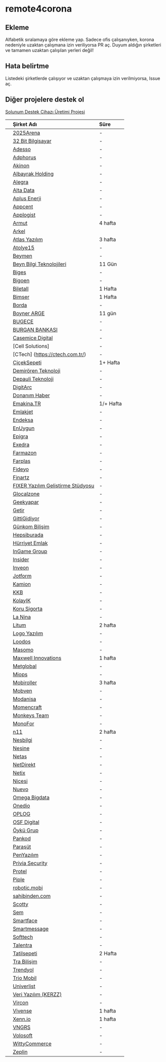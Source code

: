 # remote4corona

## Ekleme
Alfabetik sıralamaya göre ekleme yap. Sadece ofis çalışanıyken, korona nedeniyle uzaktan çalışmana izin veriliyorsa PR aç. Duyum aldığın şirketleri ve tamamen uzaktan çalışılan yerleri değil!

## Hata belirtme
Listedeki şirketlerde çalışıyor ve uzaktan çalışmaya izin verilmiyorsa, Issue aç.

## Diğer projelere destek ol
[Solunum Destek Cihazı Üretimi Projesi](https://www.solunumdestek.org/) 


|     | Şirket Adı                                                 | Süre    |
| --- | :--------------------------------------------------------- | :-------|
|     | [2025Arena](https://2025arena.com)                         | -       |
|     | [32 Bit Bilgisayar](http://www.32bit.com.tr)               | -       |
|     | [Adesso](https://www.adesso.com.tr/)                       | -       |
|     | [Adphorus](https://adphorus.com)                           | -       |
|     | [Akinon](https://www.akinon.com)                           | -       |
|     | [Albayrak Holding](https://www.albayrak.com.tr)            | -       |
|     | [Alegra](https://alegra.io)                                | -       |
|     | [Alta Data](https://www.altadata.io/)                      | -       |
|     | [Aplus Enerji](https://www.aplusenerji.com.tr)             | -       |
|     | [Appcent](https://www.appcent.mobi/)                       | -       |
|     | [Applogist](https://www.applogist.com)                     | -       |
|     | [Armut](https://www.armut.com)                             | 4 hafta |
|     | [Arkel](https://www.arkel.com.tr)                          |         |
|     | [Atlas Yazılım](https://www.atlasyazilim.com.tr)           | 3 hafta |
|     | [Atolye15](https://www.atolye15.com)                       | -       |
|     | [Beymen](https://www.beymen.com)                           | -       |
|     | [Beyn Bilgi Teknolojileri](https://beyn.com.tr)            | 11 Gün  |
|     | [Biges](https://biges.com)                                 | -       |
|     | [Bigoen](https://bigoen.com)                               | -       |
|     | [Biletall](https://www.biletall.com/)                      | 1 Hafta |
|     | [Bimser](https://bimser.com/)                              | 1 Hafta |
|     | [Borda](https://www.bordatech.com/) 					   | -       |
|     | [Boyner ARGE](https://www.boyner.com.tr)                   | 11 gün  |
|     | [BUGECE](https://bugece.co)                                | -       |
|     | [BURGAN BANKASI](https://www.burgan.com.tr/)               | -       |
|     | [Casemice Digital](https://casemice.com)                   | -       |
|     | [Cell Solutions]                                           | -       |
|     | [CTech] (https://ctech.com.tr/)                            | -       |
|     | [ÇiçekSepeti](https://ciceksepeti.com)                     | 1+ Hafta|
|     | [Demirören Teknoloji](https://www.demirorenteknoloji.com/) | -       |
|     | [Depauli Teknoloji](https://herrenausstatter.de)           | -       |
|     | [DigitArc](https://digitarc.net)                           | -       |
|     | [Donanım Haber](https://www.donanimhaber.com/)             | -       |
|     | [Emakina.TR](https://www.emakina.com.tr)                   | 1/+ Hafta       |
|     | [Emlakjet](https://www.emlakjet.com)                       | -       |
|     | [Endeksa](https://www.endeksa.com)                         | -       |
|     | [EnUygun](https://enuygun.com)                             | -       |
|     | [Epigra](https://epigra.com)                               | -       |
|     | [Exedra](https://exedra.com.tr)                            | -       |
|     | [Farmazon](https://farmazon.com.tr)                        | -       |
|     | [Farplas](https://farplas.com.tr)                          | -       |
|     | [Fideyo](https://fideyo.com)                               | -       |
|     | [Finartz](http://finartz.com)                              | -       |
|     | [FIXER Yazılım Geliştirme Stüdyosu](https://fixer.com.tr)  | -       |
|     | [Glocalzone](https://glocalzone.com/)                      | -       |
|     | [Geekyapar](https://geekyapar.com/)                        | -       |
|     | [Getir](https://getir.com/)                                | -       |
|     | [GittiGidiyor](https://gittigidiyor.com)                   | -       |
|     | [Günkom Bilişim](http://gunkom.com.tr)                     | -       |
|     | [Hepsiburada](https://hepsiburada.com)                     | -       |
|     | [Hürriyet Emlak](https://www.hurriyetemlak.com/)           | -       |
|     | [InGame Group](https://www.ingamegroup.com/)               | -       |
|     | [Insider](https://useinsider.com)                          | -       |
|     | [Inveon](https://www.inveon.com)                           | -       |
|     | [Jotform](https://www.jotform.com/)                        | -       |
|     | [Kamion](https://www.kamion.co/)                           | -       |
|     | [KKB](https://www.kkb.com.tr)                              | -       |
|     | [KolayIK](https://kolayik.com)                             | -       |
|     | [Koru Sigorta](https://korusigorta.com.tr)                 | -       |
|     | [La Nina](http://laninayazilim.com/)                       | -       |
|     | [Litum](https://www.litum.com/)                            | 2 hafta |
|     | [Logo Yazılım](https://www.logo.com.tr)                    | -       |
|     | [Loodos](https://loodos.com)                               | -       |
|     | [Masomo](https://masomo.com)                               | -       |
|     | [Maxwell Innovations](https://maxwell-innovations.com)     | 1 hafta |
|     | [Metglobal](https://www.metglobal.com/)                    | -       |
|     | [Miops](https://miops.com)                                 | -       |
|     | [Mobiroller](https://www.mobiroller.com/)                  | 3 hafta |
|     | [Mobven](https://mobven.com)                               | -       |
|     | [Modanisa](https://www.modanisa.com)                       | -       |
|     | [Momencraft](https://momencraft.com)                       | -       |
|     | [Monkeys Team](https://monkeysteam.com)                    | -       |
|     | [MonoFor](https://monofor.com/)                            | -       |
|     | [n11](https://www.n11.com/)                                | 2 hafta |
|     | [Nesbilgi](https://www.nesbilgi.com.tr)                    | -       |
|     | [Nesine](https://www.nesine.com)                           | -       |
|     | [Netas](https://www.netas.com.tr)                          | -       |
|     | [NetDirekt](https://www.netdirekt.com.tr)                  | -       |
|     | [Netix](http://netix.com.tr)                               | -       |
|     | [Nicesi](https://nicesi.com)                               | -       |
|     | [Nuevo](https://www.nuevo.com.tr)                          | -       |
|     | [Omega Bigdata](https://omegabigdata.com)                  | -       |
|     | [Onedio](https://www.onedio.com)                           | -       |
|     | [OPLOG](https://oplog.com.tr/)                             | -       |
|     | [OSF Digital](https://osf.digital)                         | -       |
|     | [Öykü Grup](http://www.oykugrup.com.tr)                    | -       |
|     | [Pankod](https://www.pankod.com)                           | -       |
|     | [Paraşüt](https://www.parasut.com)                         | -       |
|     | [PenYazılım](https://pen.com.tr/)                          | -       |
|     | [Privia Security](https://www.priviasecurity.com/)         | -       |
|     | [Protel](https://www.protel.com.tr/)                       | -       |
|     | [Piple](https://piple.co)                                  | -       |
|     | [robotic.mobi](https://robotic.mobi)                       | -       |
|     | [sahibinden.com](https://sahibinden.com)                   | -       |
|     | [Scotty](https://www.scotty.app/)                          | -       |
|     | [Sem](https://semtr.com)                                   | -       |
|     | [Smartface](http://www.smartface.io)                       | -       |
|     | [Smartmessage](http://www.smartmessage.com)                | -       |
|     | [Softtech](https://softtech.com.tr/)                       | -       |
|     | [Talentra](https://talentra.net/)                          | -       |
|     | [Tatilsepeti](https://www.tatilsepeti.com)                 | 2 Hafta |
|     | [Tra Bilişim](http://trabilisim.com/)                      | -       |
|     | [Trendyol](https://trendyol.com)                           | -       |
|     | [Trio Mobil](https://triomobil.com)                        | -       |
|     | [Univerlist](https://univerlist.com/)                      | -       |
|     | [Veri Yazılım (KERZZ)](https://www.kerzz.com/)             | -       |
|     | [Vircon](http://www.vircongroup.com/)             	       | -       |
|     | [Vivense](https://www.vivense.com)                         | 1 hafta |
|     | [Xenn.io](https://xenn.io/#/)                              | 1 hafta |
|     | [VNGRS](https://vngrs.com)                                 | -       |
|     | [Volosoft](https://www.volosoft.com/)                      | -       |
|     | [WittyCommerce](https://wittycommerce.com)                 | -       |
|     | [Zeplin](https://zeplin.io)                                | -       |

